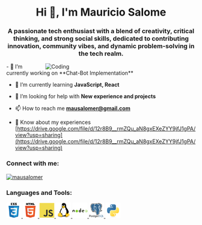 <h1 align="center">Hi 👋, I'm Mauricio Salome</h1>
<h3 align="center">A passionate tech enthusiast with a blend of creativity, critical thinking, and strong social skills, dedicated to contributing innovation, community vibes, and dynamic problem-solving in the tech realm.</h3>
<img align="right" alt="Coding" width="400" src="https://cdn.dribbble.com/users/116207...](https://gifdb.com/images/high/coding-skills-loading-dk68v8z0hevjpuiv.gif">
- 🔭 I’m currently working on **Chat-Bot Implementation**

- 🌱 I’m currently learning **JavaScript, React**

- 🤝 I’m looking for help with **New experience and projects**

- 📫 How to reach me **mausalomer@gmail.com**

- 📄 Know about my experiences [https://drive.google.com/file/d/12r8B9__rmZQu_aN8gxEXeZYY9jfJ1gPA/view?usp=sharing](https://drive.google.com/file/d/12r8B9__rmZQu_aN8gxEXeZYY9jfJ1gPA/view?usp=sharing)

<h3 align="left">Connect with me:</h3>
<p align="left">
<a href="https://instagram.com/mausalomer" target="blank"><img align="center" src="https://raw.githubusercontent.com/rahuldkjain/github-profile-readme-generator/master/src/images/icons/Social/instagram.svg" alt="mausalomer" height="30" width="40" /></a>
</p>

<h3 align="left">Languages and Tools:</h3>
<p align="left"> <a href="https://www.w3schools.com/css/" target="_blank" rel="noreferrer"> <img src="https://raw.githubusercontent.com/devicons/devicon/master/icons/css3/css3-original-wordmark.svg" alt="css3" width="40" height="40"/> </a> <a href="https://www.w3.org/html/" target="_blank" rel="noreferrer"> <img src="https://raw.githubusercontent.com/devicons/devicon/master/icons/html5/html5-original-wordmark.svg" alt="html5" width="40" height="40"/> </a> <a href="https://developer.mozilla.org/en-US/docs/Web/JavaScript" target="_blank" rel="noreferrer"> <img src="https://raw.githubusercontent.com/devicons/devicon/master/icons/javascript/javascript-original.svg" alt="javascript" width="40" height="40"/> </a> <a href="https://www.linux.org/" target="_blank" rel="noreferrer"> <img src="https://raw.githubusercontent.com/devicons/devicon/master/icons/linux/linux-original.svg" alt="linux" width="40" height="40"/> </a> <a href="https://nodejs.org" target="_blank" rel="noreferrer"> <img src="https://raw.githubusercontent.com/devicons/devicon/master/icons/nodejs/nodejs-original-wordmark.svg" alt="nodejs" width="40" height="40"/> </a> <a href="https://www.postgresql.org" target="_blank" rel="noreferrer"> <img src="https://raw.githubusercontent.com/devicons/devicon/master/icons/postgresql/postgresql-original-wordmark.svg" alt="postgresql" width="40" height="40"/> </a> <a href="https://www.python.org" target="_blank" rel="noreferrer"> <img src="https://raw.githubusercontent.com/devicons/devicon/master/icons/python/python-original.svg" alt="python" width="40" height="40"/> </a> </p>
